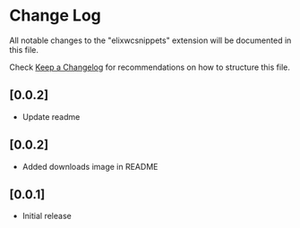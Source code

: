 # Change Log

All notable changes to the "elixwcsnippets" extension will be documented in this file.

Check [Keep a Changelog](http://keepachangelog.com/) for recommendations on how to structure this file.

## [0.0.2]

- Update readme

## [0.0.2]

- Added downloads image in README
## [0.0.1]

- Initial release